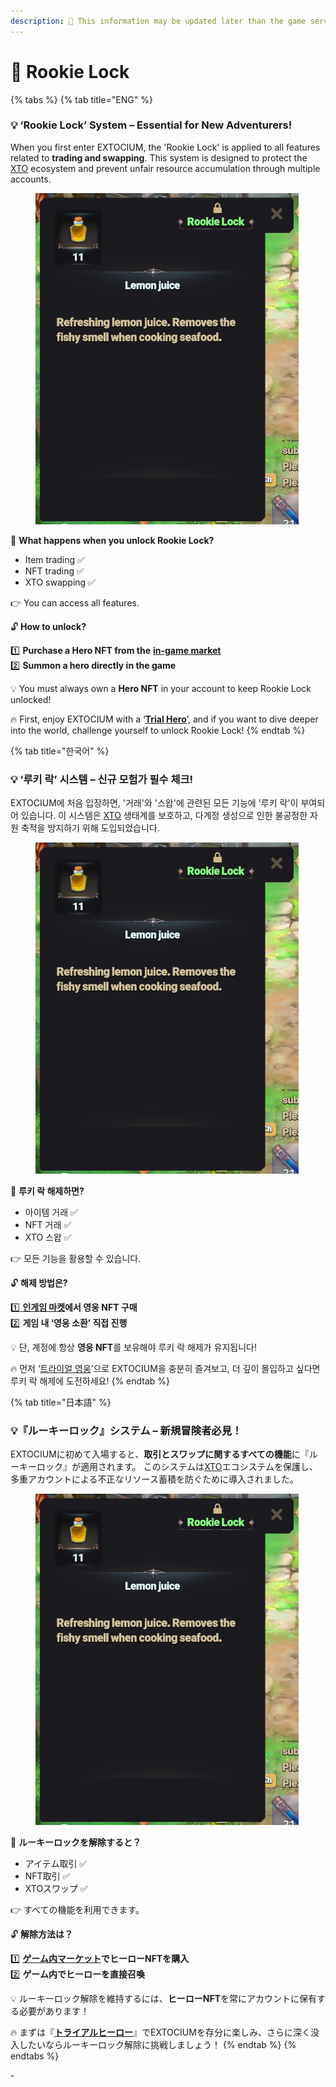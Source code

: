 ```yaml
---
description: 🛑 This information may be updated later than the game server data.
---
```


# 🦸 Rookie Lock

{% tabs %}
{% tab title="ENG" %}
### 💡 ‘Rookie Lock’ System – Essential for New Adventurers!

When you first enter EXTOCIUM, the 'Rookie Lock' is applied to all features related to **trading and swapping**. This system is designed to protect the[ XTO](broken-reference) ecosystem and prevent unfair resource accumulation through multiple accounts.

<figure><img src="../../.gitbook/assets/image (113).png" alt=""><figcaption></figcaption></figure>

🚀 **What happens when you unlock Rookie Lock?**

* Item trading ✅
* NFT trading ✅
* XTO swapping ✅

👉 You can access all features.



🔓 **How to unlock?**&#x20;

1️⃣ **Purchase a Hero NFT from the** [**in-game market**](../../trade/market/#eng) \
2️⃣ **Summon a hero directly in the game**&#x20;

💡 You must always own a **Hero NFT** in your account to keep Rookie Lock unlocked!

🔥 First, enjoy EXTOCIUM with a ‘[**Trial Hero**](trial-hero.md#eng)’, and if you want to dive deeper into the world, challenge yourself to unlock Rookie Lock!
{% endtab %}

{% tab title="한국어" %}
### 💡 ‘루키 락’ 시스템 – 신규 모험가 필수 체크!

EXTOCIUM에 처음 입장하면, '거래'와 '스왑'에 관련된 모든 기능에 '루키 락'이 부여되어 있습니다. 이 시스템은 [XTO](broken-reference) 생태계를 보호하고, 다계정 생성으로 인한 불공정한 자원 축적을 방지하기 위해 도입되었습니다.

<figure><img src="../../.gitbook/assets/image (113).png" alt=""><figcaption></figcaption></figure>

🚀 **루키 락 해제하면?**

* 아이템 거래 ✅
* NFT 거래 ✅
* XTO 스왑 ✅

👉 모든 기능을 활용할 수 있습니다.



🔓 **해제 방법은?**

1️⃣[ **인게임 마켓**](../../trade/market/#undefined-1)**에서 영웅 NFT 구매** \
2️⃣ **게임 내 ‘영웅 소환’ 직접 진행**&#x20;

💡 단, 계정에 항상 **영웅 NFT**를 보유해야 루키 락 해제가 유지됩니다!

🔥 먼저 ‘[트라이얼 영웅](trial-hero.md#undefined-1)’으로 EXTOCIUM을 충분히 즐겨보고, 더 깊이 몰입하고 싶다면 루키 락 해제에 도전하세요!
{% endtab %}

{% tab title="日本語" %}
### 💡『ルーキーロック』システム – 新規冒険者必見！

EXTOCIUMに初めて入場すると、**取引とスワップに関するすべての機能**に『ルーキーロック』が適用されます。 このシステムは[XTO](broken-reference)エコシステムを保護し、多重アカウントによる不正なリソース蓄積を防ぐために導入されました。

<figure><img src="../../.gitbook/assets/image (113).png" alt=""><figcaption></figcaption></figure>

🚀 **ルーキーロックを解除すると？**

* アイテム取引 ✅
* NFT取引 ✅
* XTOスワップ ✅

👉 すべての機能を利用できます。



🔓 **解除方法は？**&#x20;

1️⃣ [**ゲーム内マーケット**](../../trade/market/#ri-ben-yu)**でヒーローNFTを購入** \
2️⃣ **ゲーム内でヒーローを直接召喚**&#x20;

💡 ルーキーロック解除を維持するには、**ヒーローNFT**を常にアカウントに保有する必要があります！

🔥 まずは『[**トライアルヒーロー**](trial-hero.md#ri-ben-yu)』でEXTOCIUMを存分に楽しみ、さらに深く没入したいならルーキーロック解除に挑戦しましょう！
{% endtab %}
{% endtabs %}

\-
